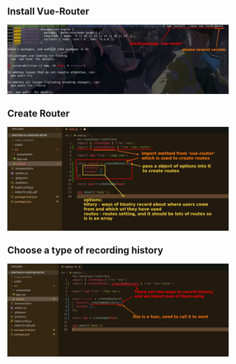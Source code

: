 ## **Install Vue-Router**

![Alt install router](pic/01.jpg)

## **Create Router**

![Alt create router](pic/02.jpg)

## **Choose a type of recording history**

![Alt choose a way of record history](pic/03.jpg)
